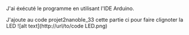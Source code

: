 J'ai éxécuté le programme en utilisant l'IDE Arduino.

J'ajoute au code projet2nanoble_33 cette partie ci pour faire clignoter la LED 
 ![alt text](http://url/to/code LED.png)

